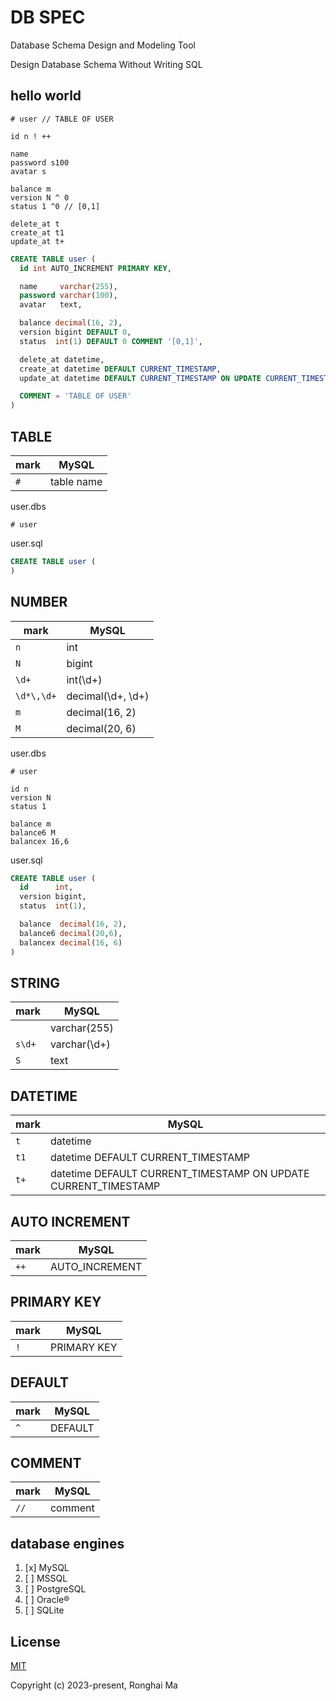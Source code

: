 # DB SPEC

Database Schema Design and Modeling Tool

Design Database Schema Without Writing SQL

## hello world

```
# user // TABLE OF USER

id n ! ++

name
password s100
avatar s

balance m
version N ^ 0
status 1 ^0 // [0,1]

delete_at t
create_at t1
update_at t+
```

```sql
CREATE TABLE user (
  id int AUTO_INCREMENT PRIMARY KEY,

  name     varchar(255),
  password varchar(100),
  avatar   text,

  balance decimal(16, 2),
  version bigint DEFAULT 0,
  status  int(1) DEFAULT 0 COMMENT '[0,1]',

  delete_at datetime,
  create_at datetime DEFAULT CURRENT_TIMESTAMP,
  update_at datetime DEFAULT CURRENT_TIMESTAMP ON UPDATE CURRENT_TIMESTAMP,

  COMMENT = 'TABLE OF USER'
)
```

## TABLE

mark | MySQL
-|-
`#` | table name

user.dbs

```
# user
```

user.sql

```sql
CREATE TABLE user (
)
```

## NUMBER

mark | MySQL
-|-
`n` | int
`N` | bigint
`\d+` | int(\d+)
`\d*\,\d+` | decimal(\d+, \d+)
`m` | decimal(16, 2)
`M` | decimal(20, 6)

user.dbs

```
# user

id n
version N
status 1

balance m
balance6 M
balancex 16,6
```

user.sql

```sql
CREATE TABLE user (
  id      int,
  version bigint,
  status  int(1),

  balance  decimal(16, 2),
  balance6 decimal(20,6),
  balancex decimal(16, 6)
)
```

## STRING

mark | MySQL
-|-
| | varchar(255)
`s\d+` | varchar(\d+)
`S` | text

## DATETIME

mark | MySQL 
-|-
`t` | datetime
`t1` | datetime DEFAULT CURRENT_TIMESTAMP
`t+` | datetime DEFAULT CURRENT_TIMESTAMP ON UPDATE CURRENT_TIMESTAMP

## AUTO INCREMENT

mark | MySQL
-|-
`++` | AUTO_INCREMENT

## PRIMARY KEY

mark | MySQL
-|-
`!` | PRIMARY KEY

## DEFAULT

mark | MySQL
-|-
`^` | DEFAULT

## COMMENT

mark | MySQL
-|-
`//` | comment

## database engines

1. [x] MySQL
2. [ ] MSSQL
3. [ ] PostgreSQL
4. [ ] Oracle®
5. [ ] SQLite


## License

[MIT](https://opensource.org/licenses/MIT)

Copyright (c) 2023-present, Ronghai Ma
